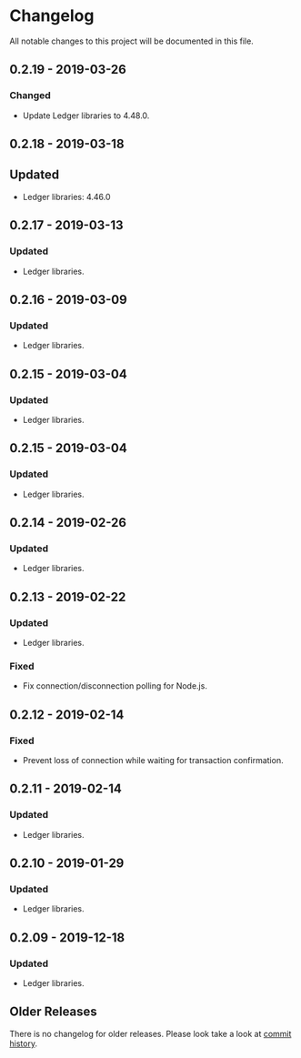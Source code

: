# Changelog

All notable changes to this project will be documented in this file.

## 0.2.19 - 2019-03-26

### Changed

- Update Ledger libraries to 4.48.0.

## 0.2.18 - 2019-03-18

## Updated

- Ledger libraries: 4.46.0

## 0.2.17 - 2019-03-13

### Updated

- Ledger libraries.

## 0.2.16 - 2019-03-09

### Updated

- Ledger libraries.

## 0.2.15 - 2019-03-04

### Updated

- Ledger libraries.

## 0.2.15 - 2019-03-04

### Updated

- Ledger libraries.

## 0.2.14 - 2019-02-26

### Updated

- Ledger libraries.

## 0.2.13 - 2019-02-22

### Updated

- Ledger libraries.

### Fixed

- Fix connection/disconnection polling for Node.js.

## 0.2.12 - 2019-02-14

### Fixed

- Prevent loss of connection while waiting for transaction confirmation.

## 0.2.11 - 2019-02-14

### Updated

- Ledger libraries.

## 0.2.10 - 2019-01-29

### Updated

- Ledger libraries.

## 0.2.09 - 2019-12-18

### Updated

- Ledger libraries.

## Older Releases

There is no changelog for older releases. Please look take a look at [commit
history](https://github.com/cosmic-plus/node-ledger-wallet/commits/master).
